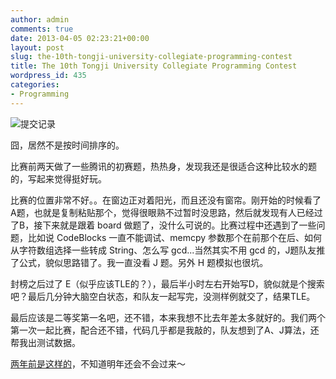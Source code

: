 ```yaml
---
author: admin
comments: true
date: 2013-04-05 02:23:21+00:00
layout: post
slug: the-10th-tongji-university-collegiate-programming-contest
title: The 10th Tongji University Collegiate Programming Contest
wordpress_id: 435
categories:
- Programming
---
```


![提交记录](http://greenmoon55.com/wp-content/uploads/2013/04/2013-03-31-18.07.31.jpg)

囧，居然不是按时间排序的。

比赛前两天做了一些腾讯的初赛题，热热身，发现我还是很适合这种比较水的题的，写起来觉得挺好玩。

比赛的位置非常不好。。在窗边正对着阳光，而且还没有窗帘。刚开始的时候看了A题，也就是复制粘贴那个，觉得很眼熟不过暂时没思路，然后就发现有人已经过了B，接下来就是跟着 board 做题了，没什么可说的。比赛过程中还遇到了一些问题，比如说 CodeBlocks 一直不能调试、memcpy 参数那个在前那个在后、如何从字符数组选择一些转成 String、怎么写 gcd...当然其实不用 gcd 的，J题队友推了公式，貌似思路错了。我一直没看 J 题。另外 H 题模拟也很坑。

封榜之后过了 E（似乎应该TLE的？），最后半小时左右开始写D，貌似就是个搜索吧？最后几分钟大脑空白状态，和队友一起写完，没测样例就交了，结果TLE。

最后应该是二等奖第一名吧，还不错，本来我想不比去年差太多就好的。我们两个第一次一起比赛，配合还不错，代码几乎都是我敲的，队友想到了A、J算法，还帮我出测试数据。

[两年前是这样的](http://greenmoon55.com/tongji-university-programming-contest-2011/)，不知道明年还会不会过来～

